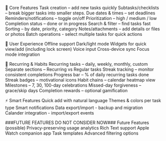 📝 Core Features
Task creation – add new tasks quickly
Subtasks/checklists – break bigger tasks into smaller steps.
Due dates & times – set deadlines
Reminders/notifications – toggle on/off
Prioritization – high / medium / low
Completion status – done or in progress
Search & filter – find tasks fast
Sorting – by date, priority, category
Notes/attachments – add details or files or photos
Batch operations - select multiple tasks for quick actions

📱 User Experience
Offline support
Dark/light mode
Widgets for quick view/add (including lock screen)
Voice input
Cross-device sync
Focus mode integration

🔁 Recurring & Habits
Recurring tasks – daily, weekly, monthly, custom
Separate sections – Recurring vs Regular tasks
Streak tracking – monitor consistent completions
Progress bar – % of daily recurring tasks done
Streak badges – motivational icons
Habit chains – calendar heatmap view
Milestones – 7, 30, 100-day celebrations
Missed-day forgiveness – grace/skip days
Completion rewards – optional gamification

⚡ Smart Features
Quick add with natural language
Themes & colors per task type
Smart notifications
Data export/import - backup and migration
Calander integration - import/export events

###FUTURE FEATURES DO NOT CONSIDER NOW###
Future Features (possible)
Privacy-preserving usage analytics
Rich Text support
Apple Watch companion app
Task templates
Advanced filtering options
